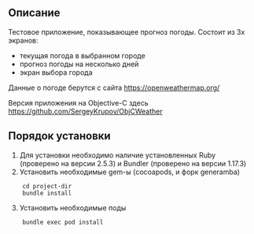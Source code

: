 Описание
--------
Тестовое приложение, показывающее прогноз погоды. Состоит из 3х экранов:
* текущая погода в выбранном городе
* прогноз погоды на несколько дней
* экран выбора города

Данные о погоде берутся с сайта https://openweathermap.org/

Версия приложения на Objective-C здесь https://github.com/SergeyKrupov/ObjCWeather

Порядок установки
-----------------
1. Для установки необходимо наличие установленных Ruby (проверено на версии 2.5.3) и Bundler (проверено на версии 1.17.3)
2. Установить необходимые gem-ы (cocoapods, и форк generamba)  
````
    cd project-dir
    bundle install
````
3. Установить необходимые поды
````
    bundle exec pod install
````
